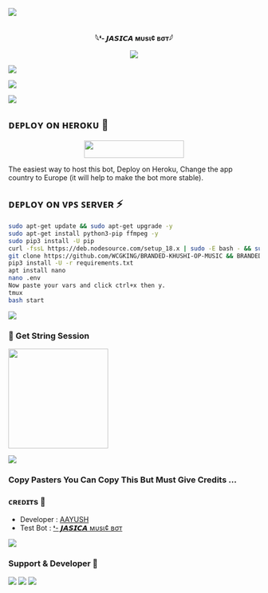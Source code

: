 <a href="https://www.youtube.com/watch?v=dQw4w9WgXcQ"><img src="https://user-images.githubusercontent.com/73097560/115834477-dbab4500-a447-11eb-908a-139a6edaec5c.gif"></a>


<p align="center">
<br><b> 𓆩❛- 𝙅𝘼𝙎𝙄𝘾𝘼 мυѕι¢ вσт𓆪
</b><br>
</p>
<p align="center"><a href="https://t.me/JASICA_SUPPORT"><img src="https://graph.org/file/9ef6c062d2bc2fb22e971.jpg"></a></p>


<a href="https://www.youtube.com/watch?v=dQw4w9WgXcQ"><img src="https://user-images.githubusercontent.com/73097560/115834477-dbab4500-a447-11eb-908a-139a6edaec5c.gif"></a>

<img src="https://readme-typing-svg.herokuapp.com?color=00FF00&width=420&lines=JASICA+X+Music+on+telegram+voice+chat+feature;Managed+by+AAYUSH+XD%E2%9D%A4%EF%B8%8F"> 

<a href="https://www.youtube.com/watch?v=dQw4w9WgXcQ"><img src="https://user-images.githubusercontent.com/73097560/115834477-dbab4500-a447-11eb-908a-139a6edaec5c.gif"></a>


## ᴅᴇᴩʟᴏʏ ᴏɴ ʜᴇʀᴏᴋᴜ 🚀

<p align="center"><a href="https://heroku.com/deploy?template=https://github.com/WCGKING/BRANDED-KHUSHI-OP-MUSIC"> <img src="https://img.shields.io/badge/Deploy%20To%20Heroku-red?style=for-the-badge&logo=heroku" width="200" height="35.45"/></a></p>
The easiest way to host this bot, Deploy on Heroku, Change the app country to Europe (it will help to make the bot more stable).


## ᴅᴇᴘʟᴏʏ ᴏɴ ᴠᴘꜱ ꜱᴇʀᴠᴇʀ ⚡

```sh
sudo apt-get update && sudo apt-get upgrade -y
sudo apt-get install python3-pip ffmpeg -y
sudo pip3 install -U pip
curl -fssL https://deb.nodesource.com/setup_18.x | sudo -E bash - && sudo apt-get install nodejs -y && npm i -g npm
git clone https://github.com/WCGKING/BRANDED-KHUSHI-OP-MUSIC && BRANDED-KHUSHI-OP-MUSIC
pip3 install -U -r requirements.txt
apt install nano
nano .env
Now paste your vars and click ctrl+x then y. 
tmux
bash start
```
<a href="https://www.youtube.com/watch?v=dQw4w9WgXcQ"><img src="https://user-images.githubusercontent.com/73097560/115834477-dbab4500-a447-11eb-908a-139a6edaec5c.gif"></a>


### 🧪 Get String Session

</h4>    
<p><a href="https://t.me/String_sessionkhushi_bot"><img src="https://img.shields.io/badge/Generate%20On%20Repl-blueviolet?style=for-the-badge&logo=appveyor" width="200""/></a></p>

<a href="https://www.youtube.com/watch?v=dQw4w9WgXcQ"><img src="https://user-images.githubusercontent.com/73097560/115834477-dbab4500-a447-11eb-908a-139a6edaec5c.gif"></a>

### Copy Pasters You Can Copy This But Must Give Credits ...

### ᴄʀᴇᴅɪᴛs 💖
- Developer : [AAYUSH](https://t.me/Awsome_Aayush)
- Test Bot : [❛- 𝙅𝘼𝙎𝙄𝘾𝘼 мυѕι¢ вσт](https://t.me/Jasica_Musicbot)


<a href="https://www.youtube.com/watch?v=dQw4w9WgXcQ"><img src="https://user-images.githubusercontent.com/73097560/115834477-dbab4500-a447-11eb-908a-139a6edaec5c.gif"></a>

### Support & Developer 🎑
<a href="https://t.me/Vw_chatting_fyting_club"><img src="https://img.shields.io/badge/-Support%20Group-black.svg?style=for-the-badge&logo=Telegram"></a>
<a href="https://t.me/Awsome_Aayush"><img src="https://img.shields.io/badge/%20Developer-blue.svg?style=for-the-badge&logo=Telegram"></a>
    <a href="https://www.youtube.com/watch?v=dQw4w9WgXcQ"><img src="https://user-images.githubusercontent.com/73097560/115834477-dbab4500-a447-11eb-908a-139a6edaec5c.gif"></a>
